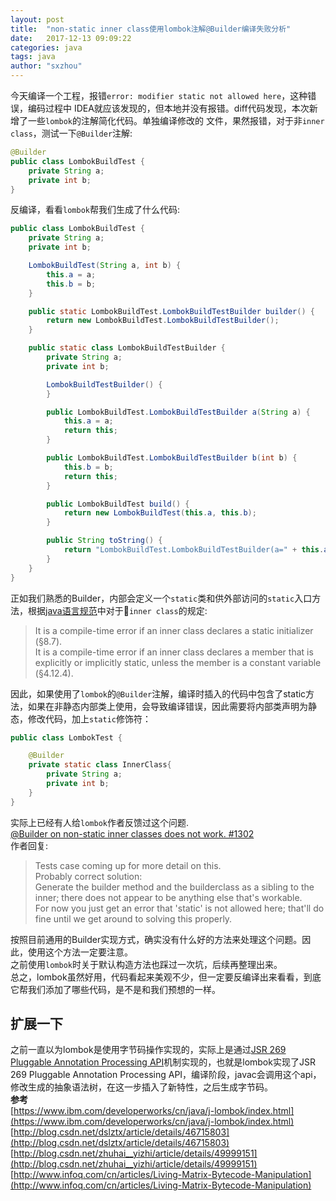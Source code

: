 ```yaml
---
layout: post
title:  "non-static inner class使用lombok注解@Builder编译失败分析"
date:   2017-12-13 09:09:22
categories: java
tags: java
author: "sxzhou"
---
```


今天编译一个工程，报错`error: modifier static not allowed here`，这种错误，编码过程中
IDEA就应该发现的，但本地并没有报错。diff代码发现，本次新增了一些`lombok`的注解简化代码。单独编译修改的
文件，果然报错，对于非`inner class`，测试一下`@Builder`注解:
```java
@Builder
public class LombokBuildTest {
    private String a;
    private int b;
}
```
反编译，看看`lombok`帮我们生成了什么代码:
```java
public class LombokBuildTest {
    private String a;
    private int b;

    LombokBuildTest(String a, int b) {
        this.a = a;
        this.b = b;
    }

    public static LombokBuildTest.LombokBuildTestBuilder builder() {
        return new LombokBuildTest.LombokBuildTestBuilder();
    }

    public static class LombokBuildTestBuilder {
        private String a;
        private int b;

        LombokBuildTestBuilder() {
        }

        public LombokBuildTest.LombokBuildTestBuilder a(String a) {
            this.a = a;
            return this;
        }

        public LombokBuildTest.LombokBuildTestBuilder b(int b) {
            this.b = b;
            return this;
        }

        public LombokBuildTest build() {
            return new LombokBuildTest(this.a, this.b);
        }

        public String toString() {
            return "LombokBuildTest.LombokBuildTestBuilder(a=" + this.a + ", b=" + this.b + ")";
        }
    }
}
```
正如我们熟悉的Builder，内部会定义一个`static`类和供外部访问的`static`入口方法，根据[java语言规范](https://docs.oracle.com/javase/specs/jls/se8/html/jls-8.html)中对于`inner class`的规定:
>It is a compile-time error if an inner class declares a static initializer (§8.7).  
It is a compile-time error if an inner class declares a member that is explicitly or implicitly static, unless the member is a constant variable (§4.12.4).

因此，如果使用了`lombok`的`@Builder`注解，编译时插入的代码中包含了static方法，如果在非静态内部类上使用，会导致编译错误，因此需要将内部类声明为静态，修改代码，加上`static`修饰符：
```java
public class LombokTest {

    @Builder
    private static class InnerClass{
        private String a;
        private int b;
    }
}
```
实际上已经有人给`lombok`作者反馈过这个问题.  
[@Builder on non-static inner classes does not work. #1302](https://github.com/rzwitserloot/lombok/issues/1302)  
作者回复:  
>Tests case coming up for more detail on this.  
Probably correct solution:  
Generate the builder method and the builderclass as a sibling to the inner; there does not appear to be anything else that's workable.  
For now you just get an error that 'static' is not allowed here; that'll do fine until we get around to solving this properly.

按照目前通用的Builder实现方式，确实没有什么好的方法来处理这个问题。因此，使用这个方法一定要注意。   
之前使用`lombok`时关于默认构造方法也踩过一次坑，后续再整理出来。   
总之，lombok虽然好用，代码看起来美观不少，但一定要反编译出来看看，到底它帮我们添加了哪些代码，是不是和我们预想的一样。　　
## 扩展一下　　
之前一直以为lombok是使用字节码操作实现的，实际上是通过[JSR 269 Pluggable Annotation Processing API](http://www.oracle.com/splash/jcp.org/maintenance/index.html)机制实现的，也就是lombok实现了JSR 269 Pluggable Annotation Processing API，编译阶段，javac会调用这个api，修改生成的抽象语法树，在这一步插入了新特性，之后生成字节码。  
**参考**  
[https://www.ibm.com/developerworks/cn/java/j-lombok/index.html](https://www.ibm.com/developerworks/cn/java/j-lombok/index.html)  
[http://blog.csdn.net/dslztx/article/details/46715803](http://blog.csdn.net/dslztx/article/details/46715803)  
[http://blog.csdn.net/zhuhai__yizhi/article/details/49999151](http://blog.csdn.net/zhuhai__yizhi/article/details/49999151)  
[http://www.infoq.com/cn/articles/Living-Matrix-Bytecode-Manipulation](http://www.infoq.com/cn/articles/Living-Matrix-Bytecode-Manipulation)